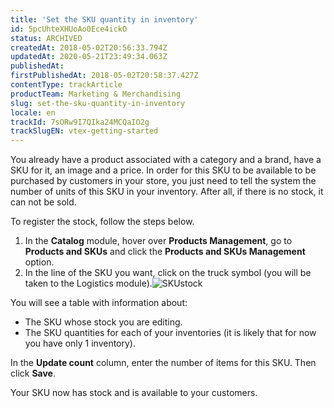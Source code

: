 ```yaml
---
title: 'Set the SKU quantity in inventory'
id: 5pcUhteXHUoAo0Ece4ickO
status: ARCHIVED
createdAt: 2018-05-02T20:56:33.794Z
updatedAt: 2020-05-21T23:49:34.063Z
publishedAt: 
firstPublishedAt: 2018-05-02T20:58:37.427Z
contentType: trackArticle
productTeam: Marketing & Merchandising
slug: set-the-sku-quantity-in-inventory
locale: en
trackId: 7sORw9I7QIka24MCQaIO2g
trackSlugEN: vtex-getting-started
---
```


You already have a product associated with a category and a brand, have a SKU for it, an image and a price. In order for this SKU to be available to be purchased by customers in your store, you just need to tell the system the number of units of this SKU in your inventory. After all, if there is no stock, it can not be sold.

To register the stock, follow the steps below.
1. In the __Catalog__ module, hover over __Products Management__, go to __Products and SKUs__ and click the __Products and SKUs Management__ option.
2. In the line of the SKU you want, click on the truck symbol (you will be taken to the Logistics module).![SKUstock](https://images.contentful.com/alneenqid6w5/5HArBLp1qoq6cyUk8Oc8mO/473c1415e082ee2c644f5ab95f24ff73/SKUstock.png)

You will see a table with information about:
- The SKU whose stock you are editing.
- The SKU quantities for each of your inventories (it is likely that for now you have only 1 inventory).

In the __Update count__ column, enter the number of items for this SKU. Then click __Save__.

Your SKU now has stock and is available to your customers.
